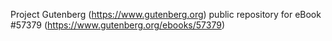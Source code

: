 Project Gutenberg (https://www.gutenberg.org) public repository for
eBook #57379 (https://www.gutenberg.org/ebooks/57379)
